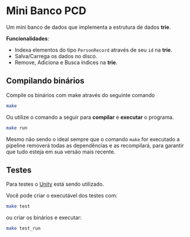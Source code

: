 # Mini Banco PCD

Um mini banco de dados que implementa a estrutura de dados **trie**. 

**Funcionalidades**:
* Indexa elementos do tipo `PersonRecord` através de seu `id` na **trie**.
* Salva/Carrega os dados no disco.
* Remove, Adiciona e Busca índices na **trie**. 

## Compilando binários

Compile os binários com make através do seguinte comando

```sh
make
```

Ou utilize o comando a seguir para **compilar** e **executar** o programa.

```sh
make run
```

Mesmo não sendo o ideal sempre que o comando `make` for executado a pipeline removerá todas as dependências e as recompilará, para garantir que tudo esteja em sua versão mais recente.

## Testes
Para testes o [Unity](https://www.throwtheswitch.org/unity) está sendo utilizado. 

Você pode criar o executável dos testes com:
```sh
make test
```
ou criar os binários e executar:
```sh
make test_run
```

